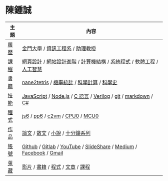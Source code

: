 # 陳鍾誠

主題  | 內容
------|----------------
[履歷](https://www.cakeresume.com/f5611f) | [金門大學](http://www.nqu.edu.tw/) / [資訊工程系](http://www.nqu.edu.tw/educsie/index.php) / [助理教授](http://www.nqu.edu.tw/educsie/index.php?act=blog&code=list&ids=4) 
[課程](./課程) | [網頁設計](./課程/網頁設計) / [網站設計進階](./課程/網站設計) / [計算機結構](./課程/計算機結構) / [系統程式](./課程/系統程式) / [軟體工程](./課程/軟體工程) / [人工智慧](./課程/人工智慧)
[書籍](./書籍) | [nane2tetris](./書籍/nane2tetris) / [機率統計](./書籍/機率統計) / [科學計算](./書籍/科學計算) / [科學史](./書籍/科學史)
[技能](./技能) | [JavaScript](./書籍/JavaScript) / [Node.js](./書籍/JavaScript/nodejs) / [C 語言](./書籍/C語言)  / [Verilog](./書籍/Verilog) / [git](./課程/git) / [markdown](./課程/markdown) / [C#](./書籍/C＃程式設計)
[程式](./程式) | [js6](./作品/js6) / [pp6](./作品/pp6) / [c2vm](./課程/系統程式/c2vm) / [CPU0](./課程/系統程式/CPU0) / [MCU0](./課程/系統程式/MCU0)
[作品](./作品) | [論文](./論文) / [散文](./作品/散文) / [小說](./作品/小說) / [十分鐘系列](./作品/十分鐘系列)
[帳號](./帳號) | [Github](https://github.com/ccckmit) / [Gitlab](https://gitlab.com/ccckmit/) / [YouTube](https://www.youtube.com/user/ccckmit) / [SlideShare](http://www.slideshare.net/ccckmit/)  / [Medium](https://medium.com/@ccckmit) / [Facebook](https://www.facebook.com/ccckmit) / [Gmail](mailto://ccckmit@gmail.com)
[蒐藏](./蒐藏) | [影片](./蒐藏/video) / [書籍](./蒐藏/book) / [程式](./蒐藏/code) / [文章](./蒐藏/article) / [課程](./蒐藏/course)
